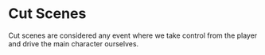
# Cut Scenes

Cut scenes are considered any event where we take control from the player and drive the main character ourselves.

